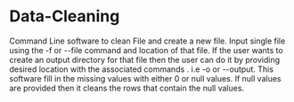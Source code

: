 # Data-Cleaning
Command Line software to clean File and create a new file. Input single file using the -f or --file command and location of that file. If the user wants to create an output directory for that file then the user can do it by providing desired location with the associated commands . i.e -o or --output. This software fill in the missing values with either 0 or null values. If null values are provided then it cleans the rows that contain the null values. 
